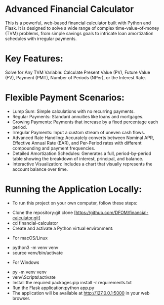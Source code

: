 # Advanced Financial Calculator

This is a powerful, web-based financial calculator built with Python and Flask. It is designed to solve a wide range of complex time-value-of-money (TVM) problems, from simple savings goals to intricate loan amortization schedules with irregular payments.

# Key Features:
Solve for Any TVM Variable: Calculate Present Value (PV), Future Value (FV), Payment (PMT), Number of Periods (NPer), or the Interest Rate.
 # Flexible Payment Scenarios:
- Lump Sum: Simple calculations with no recurring payments.
- Regular Payments: Standard annuities like loans and mortgages.
- Growing Payments: Payments that increase by a fixed percentage each period.
- Irregular Payments: Input a custom stream of uneven cash flows.
- Advanced Rate Handling: Accurately converts between Nominal APR, Effective Annual Rate (EAR), and Per-Period rates with different compounding and payment frequencies.
- Detailed Amortization Schedules: Generates a full, period-by-period table showing the breakdown of interest, principal, and balance.
- Interactive Visualization: Includes a chart that visually represents the account balance over time.

# Running the Application Locally:
* To run this project on your own computer, follow these steps:
- Clone the repository:git clone [https://github.com/DFOM/financial-calculator.git]
- cd financial-calculator
- Create and activate a Python virtual environment: 

* For macOS/Linux
- python3 -m venv venv
- source venv/bin/activate

* For Windows
- py -m venv venv
- venv\Scripts\activate
- Install the required packages:pip install -r requirements.txt
- Run the Flask application:python app.py
- The application will be available at http://127.0.0.1:5000 in your web browser.
